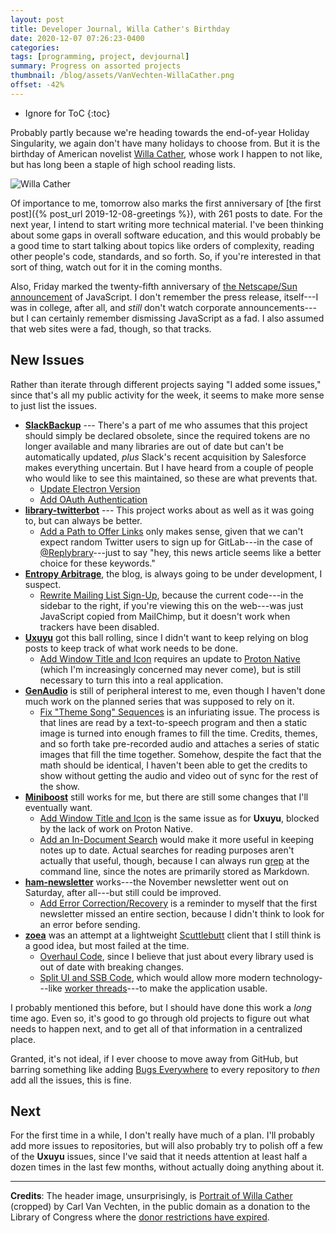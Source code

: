 ```yaml
---
layout: post
title: Developer Journal, Willa Cather's Birthday
date: 2020-12-07 07:26:23-0400
categories:
tags: [programming, project, devjournal]
summary: Progress on assorted projects
thumbnail: /blog/assets/VanVechten-WillaCather.png
offset: -42%
---
```


* Ignore for ToC
{:toc}

Probably partly because we're heading towards the end-of-year Holiday Singularity, we again don't have many holidays to choose from.  But it is the birthday of American novelist [Willa Cather](https://en.wikipedia.org/wiki/Willa_Cather), whose work I happen to not like, but has long been a staple of high school reading lists.

![Willa Cather](/blog/assets/VanVechten-WillaCather.png "Willa Cather")

Of importance to me, tomorrow also marks the first anniversary of [the first post]({% post_url 2019-12-08-greetings %}), with 261 posts to date.  For the next year, I intend to start writing more technical material.  I've been thinking about some gaps in overall software education, and this would probably be a good time to start talking about topics like orders of complexity, reading other people's code, standards, and so forth.  So, if you're interested in that sort of thing, watch out for it in the coming months.

Also, Friday marked the twenty-fifth anniversary of [the Netscape/Sun announcement](https://web.archive.org/web/20070916144913/http://wp.netscape.com/newsref/pr/newsrelease67.html) of JavaScript.  I don't remember the press release, itself---I was in college, after all, and *still* don't watch corporate announcements---but I can certainly remember dismissing JavaScript as a fad.  I also assumed that web sites were a fad, though, so that tracks.

## New Issues

Rather than iterate through different projects saying "I added some issues," since that's all my public activity for the week, it seems to make more sense to just list the issues.

 * [**SlackBackup**](https://github.com/jcolag/SlackBackup) --- There's a part of me who assumes that this project should simply be declared obsolete, since the required tokens are no longer available and many libraries are out of date but can't be automatically updated, *plus* Slack's recent acquisition by Salesforce makes everything uncertain.  But I have heard from a couple of people who would like to see this maintained, so these are what prevents that.
   * [Update Electron Version](https://github.com/jcolag/SlackBackup/issues/14)
   * [Add OAuth Authentication](https://github.com/jcolag/SlackBackup/issues/13)
 * [**library-twitterbot**](https://github.com/jcolag/library-twtterbot) --- This project works about as well as it was going to, but can always be better.
   * [Add a Path to Offer Links](https://github.com/jcolag/library-twtterbot/issues/1) only makes sense, given that we can't expect random Twitter users to sign up for GitLab---in the case of [@Replybrary](https://twitter.com/replybrary)---just to say "hey, this news article seems like a better choice for these keywords."
 * [**Entropy Arbitrage**](https://github.com/jcolag/entropy-arbitrage-code), the blog, is always going to be under development, I suspect.
   * [Rewrite Mailing List Sign-Up](https://github.com/jcolag/entropy-arbitrage-code/issues/1), because the current code---in the sidebar to the right, if you're viewing this on the web---was just JavaScript copied from MailChimp, but it doesn't work when trackers have been disabled.
 * [**Uxuyu**](https://github.com/jcolag/Uxuyu) got this ball rolling, since I didn't want to keep relying on blog posts to keep track of what work needs to be done.
   * [Add Window Title and Icon](https://github.com/jcolag/Uxuyu/issues/13) requires an update to [Proton Native](https://proton-native.js.org/#/) (which I'm increasingly concerned may never come), but is still necessary to turn this into a real application.
 * [**GenAudio**](https://github.com/jcolag/GenAudio) is still of peripheral interest to me, even though I haven't done much work on the planned series that was supposed to rely on it.
   * [Fix "Theme Song" Sequences](https://github.com/jcolag/GenAudio/issues/1) is an infuriating issue.  The process is that lines are read by a text-to-speech program and then a static image is turned into enough frames to fill the time.  Credits, themes, and so forth take pre-recorded audio and attaches a series of static images that fill the time together.  Somehow, despite the fact that the math should be identical, I haven't been able to get the credits to show without getting the audio and video out of sync for the rest of the show.
 * [**Miniboost**](https://github.com/jcolag/Miniboost) still works for me, but there are still some changes that I'll eventually want.
   * [Add Window Title and Icon](https://github.com/jcolag/Miniboost/issues/5) is the same issue as for **Uxuyu**, blocked by the lack of work on Proton Native.
   * [Add an In-Document Search](https://github.com/jcolag/Miniboost/issues/6) would make it more useful in keeping notes up to date.  Actual searches for reading purposes aren't actually that useful, though, because I can always run [grep](https://en.wikipedia.org/wiki/Grep) at the command line, since the notes are primarily stored as Markdown.
 * [**ham-newsletter**](https://github.com/jcolag/ham-newsletter) works---the November newsletter went out on Saturday, after all---but still could be improved.
   * [Add Error Correction/Recovery](https://github.com/jcolag/ham-newsletter/issues/2) is a reminder to myself that the first newsletter missed an entire section, because I didn't think to look for an error before sending.
 * [**zoea**](https://github.com/jcolag/zoea) was an attempt at a lightweight [Scuttlebutt](https://scuttlebutt.nz/) client that I still think is a good idea, but most failed at the time.
   * [Overhaul Code](https://github.com/jcolag/zoea/issues/5), since I believe that just about every library used is out of date with breaking changes.
   * [Split UI and SSB Code](https://github.com/jcolag/zoea/issues/6), which would allow more modern technology---like [worker threads](https://nodejs.org/api/worker_threads.html)---to make the application usable.

I probably mentioned this before, but I should have done this work a *long* time ago.  Even so, it's good to go through old projects to figure out what needs to happen next, and to get all of that information in a centralized place.

Granted, it's not ideal, if I ever choose to move away from GitHub, but barring something like adding [Bugs Everywhere](https://bugseverywhere.org/) to every repository to *then* add all the issues, this is fine.

## Next

For the first time in a while, I don't really have much of a plan.  I'll probably add more issues to repositories, but will also probably try to polish off a few of the **Uxuyu** issues, since I've said that it needs attention at least half a dozen times in the last few months, without actually doing anything about it.

* * *

**Credits**:  The header image, unsurprisingly, is [Portrait of Willa Cather](https://www.loc.gov/pictures/resource/van.5a51808/?co=van) (cropped) by Carl Van Vechten, in the public domain as a donation to the Library of Congress where the [donor restrictions have expired](https://www.loc.gov/rr/print/res/079_vanv.html).

